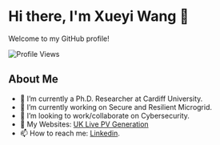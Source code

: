 
<!--
**redemptionwxy/redemptionwxy** is a ✨ _special_ ✨ repository because its `README.md` (this file) appears on your GitHub profile.

Here are some ideas to get you started:

- 🔭 I’m currently working on ...
- 🌱 I’m currently learning ...
- 👯 I’m looking to collaborate on ...
- 🤔 I’m looking for help with ...
- 💬 Ask me about ...
- 📫 How to reach me: ...
- 😄 Pronouns: ...
- ⚡ Fun fact: ...
-->

# Hi there, I'm Xueyi Wang 👋

Welcome to my GitHub profile!

![Profile Views](https://komarev.com/ghpvc/?username=redemptionwxy&style=for-the-badge&color=brightgreen)

## About Me
- 🌱 I’m currently a Ph.D. Researcher at Cardiff University.
- 🔭 I’m currently working on Secure and Resilient Microgrid.
- 👯 I’m looking to work/collaborate on Cybersecurity.
- 💬 My Websites: [UK Live PV Generation](https://www.pvcardiff.top/)
- 📫 How to reach me: [Linkedin](https://www.linkedin.com/in/xueyi-wang-00ab11195/).

